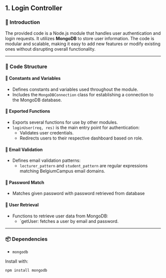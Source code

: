 ## 1. Login Controller

### 📘 Introduction
The provided code is a Node.js module that handles user authentication and login requests. It utilizes **MongoDB** to store user information. The code is modular and scalable, making it easy to add new features or modify existing ones without disrupting overall functionality.

---

### 🧱 Code Structure

#### 🔧 Constants and Variables
- Defines constants and variables used throughout the module.
- Includes the `MongoDBConnection` class for establishing a connection to the MongoDB database.

#### 🚀 Exported Functions
- Exports several functions for use by other modules.
- `loginUser(req, res)` is the main entry point for authentication:
  - Validates user credentials.
  - Redirects users to their respective dashboard based on role.

#### 📧 Email Validation
- Defines email validation patterns:
  - `lecturer_pattern` and `student_pattern` are regular expressions matching BelgiumCampus email domains.

#### 🔐 Password Match
- Matches given password with password retrieved from database

#### 👥 User Retrieval
- Functions to retrieve user data from MongoDB:
  - `getUser: fetches a user by email and password.

---

### 📦 Dependencies
- `mongodb`

Install with:
```bash
npm install mongodb
